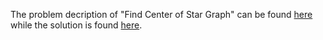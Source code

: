 The problem decription of "Find Center of Star Graph" can be found [here](https://leetcode.com/problems/find-center-of-star-graph/) while the solution is found [here](https://github.com/aurimas13/Solutions-To-Problems/blob/main/LeetCode/Python%20Solutions/Find%20Center%20of%20Star%20Graph/find.py).
